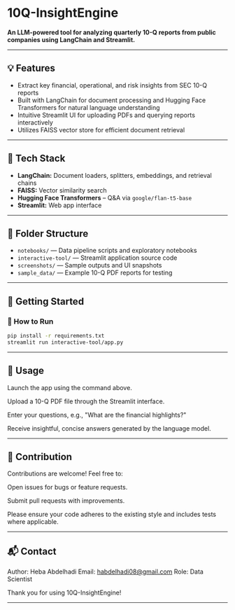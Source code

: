 # 10Q-InsightEngine

**An LLM-powered tool for analyzing quarterly 10-Q reports from public companies using LangChain and Streamlit.**

---

## 💡 Features
- Extract key financial, operational, and risk insights from SEC 10-Q reports
- Built with LangChain for document processing and Hugging Face Transformers for natural language understanding
- Intuitive Streamlit UI for uploading PDFs and querying reports interactively
- Utilizes FAISS vector store for efficient document retrieval

---

## 🧰 Tech Stack
- **LangChain:** Document loaders, splitters, embeddings, and retrieval chains  
- **FAISS:** Vector similarity search  
- **Hugging Face Transformers** – Q&A via `google/flan-t5-base`
- **Streamlit:** Web app interface  

---

## 📂 Folder Structure
- `notebooks/` — Data pipeline scripts and exploratory notebooks  
- `interactive-tool/` — Streamlit application source code  
- `screenshots/` — Sample outputs and UI snapshots  
- `sample_data/` — Example 10-Q PDF reports for testing  

---

## 🚀 Getting Started

### 🚀 How to Run
```bash
pip install -r requirements.txt
streamlit run interactive-tool/app.py
```

---
## 📝 Usage
Launch the app using the command above.

Upload a 10-Q PDF file through the Streamlit interface.

Enter your questions, e.g., "What are the financial highlights?"

Receive insightful, concise answers generated by the language model.

---

## 🤝 Contribution
Contributions are welcome! Feel free to:

Open issues for bugs or feature requests.

Submit pull requests with improvements.

Please ensure your code adheres to the existing style and includes tests where applicable.

---

## 📬 Contact

Author: Heba Abdelhadi
Email: habdelhadi08@gmail.com
Role: Data Scientist

Thank you for using 10Q-InsightEngine!

---
